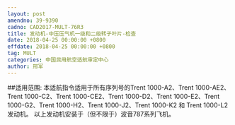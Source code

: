 ```yaml
---
layout: post
amendno: 39-9390
cadno: CAD2017-MULT-76R3
title: 发动机-中压压气机一级和二级转子叶片-检查
date: 2018-04-25 00:00:00 +0800
effdate: 2018-04-25 00:00:00 +0800
tag: MULT
categories: 中国民用航空适航审定中心
author: 邢军
---
```


##适用范围:
本适航指令适用于所有序列号的Trent 1000-A2、Trent 1000-AE2、Trent 1000-C2、Trent 1000-CE2、Trent 1000-D2、Trent 1000-E2、Trent 1000-G2、Trent 1000-H2、Trent 1000-J2、Trent 1000-K2 和 Trent 1000-L2发动机。
以上发动机安装于（但不限于）波音787系列飞机。

